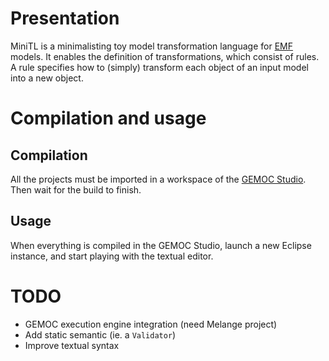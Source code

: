 # Presentation

MiniTL is a minimalisting toy model transformation language for [EMF](http://www.eclipse.org/modeling/emf/) models. It enables the definition of transformations, which consist of rules. A rule specifies how to (simply) transform each object of an input model into a new object.

# Compilation and usage

## Compilation

All the projects must be imported in a workspace of the [GEMOC Studio](http://gemoc.org/studio). Then wait for the build to finish.

## Usage

When everything is compiled in the GEMOC Studio, launch a new Eclipse instance, and start playing with the textual editor.

# TODO

- GEMOC execution engine integration (need Melange project)
- Add static semantic (ie. a `Validator`)
- Improve textual syntax


